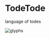 # TodeTode
language of todes

![glyphs](https://user-images.githubusercontent.com/15892272/185626861-da39a6bb-6840-4fe9-bf68-2c5f739b6f3c.png)
